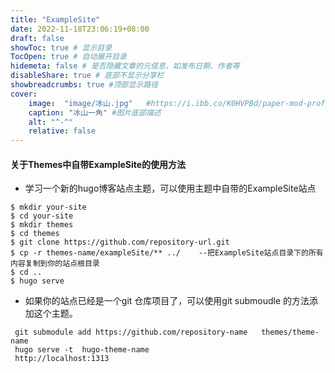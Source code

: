 ```yaml
---
title: "ExampleSite"
date: 2022-11-18T23:06:19+08:00
draft: false
showToc: true # 显示目录
TocOpen: true # 自动展开目录
hidemeta: false # 是否隐藏文章的元信息，如发布日期、作者等
disableShare: true # 底部不显示分享栏
showbreadcrumbs: true #顶部显示路径
cover:
    image:  "image/冰山.jpg"   #https://i.ibb.co/K0HVPBd/paper-mod-profilemode.png 
    caption: "冰山一角" #图片底部描述
    alt: "^-^"
    relative: false
---
```


#### 关于Themes中自带ExampleSite的使用方法

* 学习一个新的hugo博客站点主题，可以使用主题中自带的ExampleSite站点

```
$ mkdir your-site
$ cd your-site
$ mkdir themes
$ cd themes
$ git clone https://github.com/repository-url.git
$ cp -r themes-name/exampleSite/** ../    --把ExampleSite站点目录下的所有内容复制到你的站点根目录
$ cd ..
$ hugo serve   
```

* 如果你的站点已经是一个git 仓库项目了，可以使用git submoudle 的方法添加这个主题。

```
 git submodule add https://github.com/repository-name   themes/theme-name
 hugo serve -t  hugo-theme-name
 http://localhost:1313                 
```



